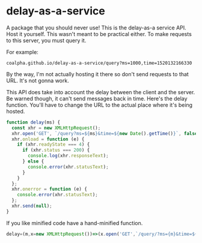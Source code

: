 # delay-as-a-service
A package that you should never use!
This is the delay-as-a service API. Host it yourself.
This wasn't meant to be practical either.
To make requests to this server, you must query it.

For example:

`coalpha.github.io/delay-as-a-service/query?ms=1000,time=1520132166330`

By the way, I'm not actually hosting it there so don't send requests to that URL. It's not gonna work.

This API does take into account the delay between the client and the server. Be warned though, it can't send messages back in time.
Here's the delay function. You'll have to change the URL to the actual place where it's being hosted.
```js
function delay(ms) {
  const xhr = new XMLHttpRequest();
  xhr.open('GET', `/query?ms=${ms}&time=${new Date().getTime()}`, false);
  xhr.onload = function (e) {
    if (xhr.readyState === 4) {
      if (xhr.status === 200) {
        console.log(xhr.responseText);
      } else {
        console.error(xhr.statusText);
      }
    }
  };
  xhr.onerror = function (e) {
    console.error(xhr.statusText);
  };
  xhr.send(null);
}
```
If you like minified code have a hand-minified function.
```js
delay=(m,x=new XMLHttpRequest())=>(x.open('GET',`/query/?ms={m}&time=${new Date().getTime()}`,0),x.send());
```
